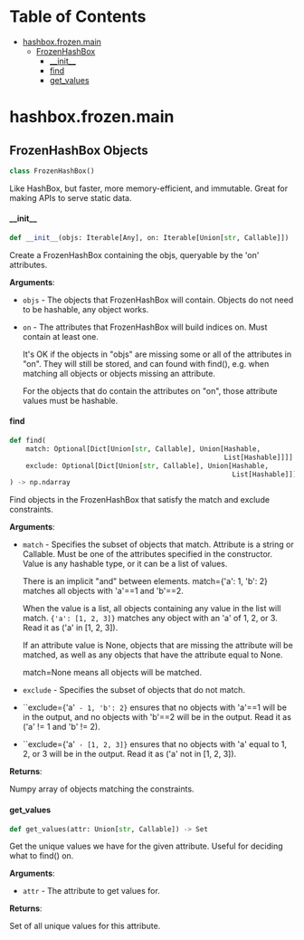 # Table of Contents

* [hashbox.frozen.main](#hashbox.frozen.main)
  * [FrozenHashBox](#hashbox.frozen.main.FrozenHashBox)
    * [\_\_init\_\_](#hashbox.frozen.main.FrozenHashBox.__init__)
    * [find](#hashbox.frozen.main.FrozenHashBox.find)
    * [get\_values](#hashbox.frozen.main.FrozenHashBox.get_values)

<a id="hashbox.frozen.main"></a>

# hashbox.frozen.main

<a id="hashbox.frozen.main.FrozenHashBox"></a>

## FrozenHashBox Objects

```python
class FrozenHashBox()
```

Like HashBox, but faster, more memory-efficient, and immutable. Great for making APIs to serve static data.

<a id="hashbox.frozen.main.FrozenHashBox.__init__"></a>

#### \_\_init\_\_

```python
def __init__(objs: Iterable[Any], on: Iterable[Union[str, Callable]])
```

Create a FrozenHashBox containing the objs, queryable by the 'on' attributes.

**Arguments**:

- `objs` - The objects that FrozenHashBox will contain.
  Objects do not need to be hashable, any object works.
  
- `on` - The attributes that FrozenHashBox will build indices on.
  Must contain at least one.
  
  It's OK if the objects in "objs" are missing some or all of the attributes in "on". They will still be
  stored, and can found with find(), e.g. when matching all objects or objects missing an attribute.
  
  For the objects that do contain the attributes on "on", those attribute values must be hashable.

<a id="hashbox.frozen.main.FrozenHashBox.find"></a>

#### find

```python
def find(
    match: Optional[Dict[Union[str, Callable], Union[Hashable,
                                                     List[Hashable]]]] = None,
    exclude: Optional[Dict[Union[str, Callable], Union[Hashable,
                                                       List[Hashable]]]] = None
) -> np.ndarray
```

Find objects in the FrozenHashBox that satisfy the match and exclude constraints.

**Arguments**:

- `match` - Specifies the subset of objects that match.
  Attribute is a string or Callable. Must be one of the attributes specified in the constructor.
  Value is any hashable type, or it can be a list of values.
  
  There is an implicit "and" between elements. match={'a': 1, 'b': 2} matches all objects with 'a'==1
  and 'b'==2.
  
  When the value is a list, all objects containing any value in the list will match. `{'a': [1, 2, 3]}`
  matches any object with an 'a' of 1, 2, or 3. Read it as ('a' in [1, 2, 3]).
  
  If an attribute value is None, objects that are missing the attribute will be matched, as well as
  any objects that have the attribute equal to None.
  
  match=None means all objects will be matched.
  
- `exclude` - Specifies the subset of objects that do not match.
- ``exclude={'a'` - 1, 'b': 2}` ensures that no objects with 'a'==1 will be in the output, and no
  objects with 'b'==2 will be in the output. Read it as ('a' != 1 and 'b' != 2).
- ``exclude={'a'` - [1, 2, 3]}` ensures that no objects with 'a' equal to 1, 2, or 3 will be in the output.
  Read it as ('a' not in [1, 2, 3]).
  

**Returns**:

  Numpy array of objects matching the constraints.

<a id="hashbox.frozen.main.FrozenHashBox.get_values"></a>

#### get\_values

```python
def get_values(attr: Union[str, Callable]) -> Set
```

Get the unique values we have for the given attribute. Useful for deciding what to find() on.

**Arguments**:

- `attr` - The attribute to get values for.
  

**Returns**:

  Set of all unique values for this attribute.

